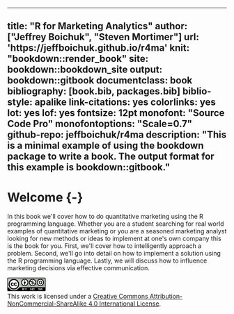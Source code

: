 
--- 
title: "R for Marketing Analytics"
author: ["Jeffrey Boichuk", "Steven Mortimer"]
url: 'https\://jeffboichuk.github.io/r4ma'
knit: "bookdown::render_book"
site: bookdown::bookdown_site
output: bookdown::gitbook
documentclass: book
bibliography: [book.bib, packages.bib]
biblio-style: apalike
link-citations: yes
colorlinks: yes
lot: yes
lof: yes
fontsize: 12pt
monofont: "Source Code Pro"
monofontoptions: "Scale=0.7"
github-repo: jeffboichuk/r4ma
description: "This is a minimal example of using the bookdown package to write a book. The output format for this example is bookdown::gitbook."
---



# Welcome {-}

In this book we'll cover how to do quantitative marketing using the R programming language. 
Whether you are a student searching for real world examples of quantitative marketing or 
you are a seasoned marketing analyst looking for new methods or ideas to implement at 
one's own company this is the book for you. First, we'll cover how to intelligently 
approach a problem. Second, we'll go into detail on how to implement a solution using 
the R programming language. Lastly, we will discuss how to influence marketing decisions 
via effective communication.



![Creative Commons License](images/by-nc-sa.png)  
This work is licensed under a [Creative Commons Attribution-NonCommercial-ShareAlike 4.0 International License](http://creativecommons.org/licenses/by-nc-sa/4.0/). 
